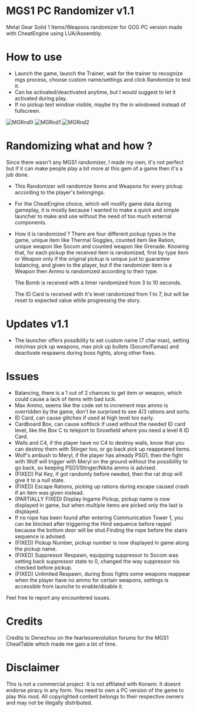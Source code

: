 # MGS1 PC Randomizer v1.1
Metal Gear Solid 1 Items/Weapons randomizer for GOG PC version made with CheatEngine using LUA/Assembly.

# How to use
- Launch the game, launch the Trainer, wait for the trainer to recognize mgs process, choose custom name/settings and click Randomize to test it.
- Can be activated/deactivated anytime, but I would suggest to let it activated during play.
- If no pickup text window visible, maybe try the in windowed instead of fullscreen.

![MGRnd0](https://github.com/Great0ne/MGS1-PC-Randomizer/assets/110473739/87be2e72-755a-4049-ac34-54712d729313)
![MGRnd1](https://github.com/Great0ne/MGS1-PC-Randomizer/assets/110473739/68a1c876-33ae-44f8-80b8-044acccb2a0f)
![MGRnd2](https://github.com/Great0ne/MGS1-PC-Randomizer/assets/110473739/7dafb3c8-761a-44bc-9528-272a1356b302)

# Randomizing what and how ?
Since there wasn't any MGS1 randomizer, I made my own, it's not perfect but if it can make people play a bit more at this gem of a game then it's a job done.
- This Randomizer will randomize Items and Weapons for every pickup according to the player's belongings.
- For the CheatEngine choice, which will modify game data during gameplay, 
  it is mostly because I wanted to make a quick and simple launcher to make and use without the need of too much external components.
- How it is randomized ? 
  There are four different pickup types in the game, unique item like Thermal Goggles, counted item like Ration, unique weapon like Socom and counted weapon like       Grenade.
  Knowing that, for each pickup the received item is randomized, first by type Item or Weapon only if the original pickup is unique just to guarantee balancing,
  and given to the player, but if the randomizer item is a Weapon then Ammo is randomized according to their type.
  
  The Bomb is received with a timer randomized from 3 to 10 seconds.
  
  The ID Card is received with it's level randomized from 1 to 7, but will be reset to expected value while progressing the story.
  
# Updates v1.1
- The launcher offers possibility to set custom name (7 char max), setting min/max pick up weapons, max pick up bullets (Socom/Famas) and deactivate respawns during boss fights,
  along other fixes.

# Issues
- Balancing, 
  there is a 1 out of 2 chances to get item or weapon, which could cause a lack of items with bad luck.
- Max Ammo,
  seems like the code set to increment max ammo is overridden by the game, don't be surprised to see 4/3 rations and sorts.
- ID Card,
  can cause glitches if used at high level too early.
- Cardboard Box,
  can cause softlock if used without the needed ID card level, like the Box C to teleport to Snowfield where you need a level 6 ID Card.
- Walls and C4,
  if the player have no C4 to destroy walls, know that you can destroy them with Stinger too, or go back pick up reappeared items.
- Wolf's ambush to Meryl,
  if the player has already PSG1, then the fight with Wolf will trigger with Meryl on the ground without the possibility to go back,
  so keeping PSG1/Stinger/Nikita ammo is advised.
- (FIXED) Pal Key,
  if got randomly before needed, then the rat drop will give it to a null state.
- (FIXED) Escape Rations,
  picking up rations during escape caused crash if an item was given instead.
- (PARTIALLY FIXED) Display Ingame Pickup,
  pickup name is now displayed in game, but when multiple items are picked only the last is displayed.
- If no rope has been found after entering Communication Tower 1, you can be blocked after triggering the Hind sequence before rappel
  because the bottom door will be shut.Finding the rope before the stairs sequence is advised.
- (FIXED) Pickup Number,
  pickup number is now displayed in game along the pickup name.
- (FIXED) Suppressor Respawn,
  equipping suppressor to Socom was setting back suppressor state to 0, changed the way suppressor nis checked before pickup.
- (FIXED) Unlimited Respawn,
  during Boss fights some weapons reappear when the player have no ammo for certain weapons, settings is accessible from launche to enable/disable it.

Feel free to report any encountered issues.

# Credits
Credits to Denezhou on the fearlessrevolution forums for the MGS1 CheatTable which made me gain a lot of time.

# Disclaimer
This is not a commercial project. It is not affilated with Konami. It doesnt endorse piracy in any form. You need to own a PC version of the game to play this mod. All copyrighted content belongs to their respective owners and may not be illegally distributed.
